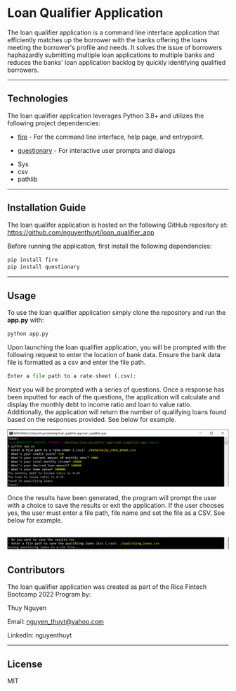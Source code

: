# Loan Qualifier Application

The loan qualifier application is a command line interface application that efficiently matches up the borrower with the banks offering the loans meeting the borrower's profile and needs. It solves the issue of borrowers haphazardly submitting multiple loan applications to multiple banks and reduces the banks' loan application backlog by quickly identifying qualified borrowers. 


---

## Technologies

The loan qualifier application leverages Python 3.8+ and utilizes the following project dependencies:
* [fire](https://github.com/google/python-fire) - For the command line interface, help page, and entrypoint.

* [questionary](https://github.com/tmbo/questionary) - For interactive user prompts and dialogs
- Sys
- csv
- pathlib

---

## Installation Guide

The loan qualifer application is hosted on the following GitHub repository at: https://github.com/nguyenthuyt/loan_qualifier_app   

Before running the application, first install the following dependencies:

```python
pip install fire
pip install questionary
```



---

## Usage

To use the loan qualifier application simply clone the repository and run the **app.py** with:

```python
python app.py
```

Upon launching the loan qualifier application, you will be prompted with the following request to enter the location of bank data. Ensure the bank data file is formatted as a csv and enter the file path. 

```python
Enter a file path to a rate-sheet (.csv):
```

Next you will be prompted with a series of questions. Once a response has been inputted for each of the questions, the application will calculate and display the monthly debt to income ratio and loan to value ratio. Additionally, the application will return the number of qualifying loans found based on the responses provided. See below for example.

![Gitbash screen with loan qualifier application](loan_qualifier_app/images/LQapp.png)

Once the results have been generated, the program will prompt the user with a choice to save the results or exit the application. If the user chooses yes, the user must enter a file path, file name and set the file as a CSV. See below for example.

![Gitbash screen requesting file output path](loan_qualifier_app/images/LQ_output_path.png)
---

## Contributors

The loan qualifier application was created as part of the Rice Fintech Bootcamp 2022 Program by:

Thuy Nguyen

Email: nguyen_thuyt@yahoo.com

LinkedIn: nguyenthuyt



---

## License

MIT

